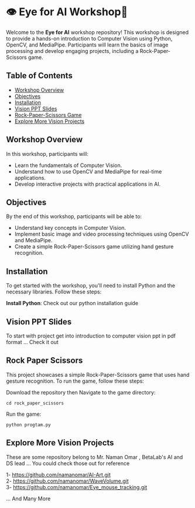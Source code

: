 # 👁️ Eye for AI Workshop🤖

Welcome to the **Eye for AI** workshop repository! This workshop is designed to provide a hands-on introduction to Computer Vision using Python, OpenCV, and MediaPipe. Participants will learn the basics of image processing and develop engaging projects, including a Rock-Paper-Scissors game.

## Table of Contents

- [Workshop Overview](#workshop-overview)
- [Objectives](#objectives)
- [Installation](#installation)
- [Vision PPT Slides](#vision-ppt-slides)
- [Rock-Paper-Scissors Game](#rock-paper-scissors-game)
- [Explore More Vision Projects](#explore-more-vision-projects)


## Workshop Overview

In this workshop, participants will:
- Learn the fundamentals of Computer Vision.
- Understand how to use OpenCV and MediaPipe for real-time applications.
- Develop interactive projects with practical applications in AI.

## Objectives

By the end of this workshop, participants will be able to:
- Understand key concepts in Computer Vision.
- Implement basic image and video processing techniques using OpenCV and MediaPipe.
- Create a simple Rock-Paper-Scissors game utilizing hand gesture recognition.

## Installation

To get started with the workshop, you'll need to install Python and the necessary libraries. Follow these steps:

 **Install Python**: Check out our python installation guide


## Vision PPT Slides

To start with project get into introduction to computer vision ppt in pdf format ... Check it out


## Rock Paper Scissors

This project showcases a simple Rock-Paper-Scissors game that uses hand gesture recognition. To run the game, follow these steps:

Download the repository then Navigate to the game directory:

```
cd rock_paper_scissors
```
Run the game:

```
python progtam.py
```


## Explore More Vision Projects

These are some repository belong to Mr. Naman Omar , BetaLab's AI and DS lead ... You could check those out for reference 

1- https://github.com/namanomar/AI-Art.git <br/>
2- https://github.com/namanomar/WaveVolume.git <br/>
3- https://github.com/namanomar/Eye_mouse_tracking.git <br/>

... And Many More

